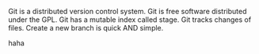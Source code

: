 Git is a distributed version control system.
Git is free software distributed under the GPL.
Git has a mutable index called stage.
Git tracks changes of files.
Create a new branch is quick AND simple.

haha


